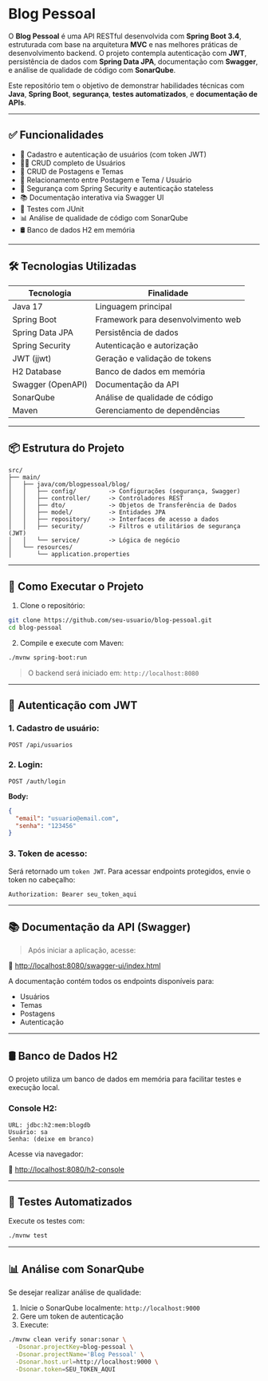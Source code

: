 # Blog Pessoal

O **Blog Pessoal** é uma API RESTful desenvolvida com **Spring Boot 3.4**, estruturada com base na arquitetura **MVC** e nas melhores práticas de desenvolvimento backend. O projeto contempla autenticação com **JWT**, persistência de dados com **Spring Data JPA**, documentação com **Swagger**, e análise de qualidade de código com **SonarQube**.

Este repositório tem o objetivo de demonstrar habilidades técnicas com **Java**, **Spring Boot**, **segurança**, **testes automatizados**, e **documentação de APIs**.

---

## ✅ Funcionalidades

- 🔐 Cadastro e autenticação de usuários (com token JWT)
- 🧑‍💻 CRUD completo de Usuários
- 📝 CRUD de Postagens e Temas
- 🔗 Relacionamento entre Postagem e Tema / Usuário
- 🔐 Segurança com Spring Security e autenticação stateless
- 📚 Documentação interativa via Swagger UI
- 🧪 Testes com JUnit
- 📊 Análise de qualidade de código com SonarQube
- 🛢️ Banco de dados H2 em memória

---

## 🛠️ Tecnologias Utilizadas

| Tecnologia       | Finalidade                          |
|------------------|--------------------------------------|
| Java 17          | Linguagem principal                  |
| Spring Boot      | Framework para desenvolvimento web   |
| Spring Data JPA  | Persistência de dados                |
| Spring Security  | Autenticação e autorização           |
| JWT (jjwt)       | Geração e validação de tokens        |
| H2 Database      | Banco de dados em memória            |
| Swagger (OpenAPI)| Documentação da API                  |
| SonarQube        | Análise de qualidade de código       |
| Maven            | Gerenciamento de dependências        |

---

## 📦 Estrutura do Projeto

```
src/
├── main/
│   ├── java/com/blogpessoal/blog/
│   │   ├── config/         -> Configurações (segurança, Swagger)
│   │   ├── controller/     -> Controladores REST
│   │   ├── dto/            -> Objetos de Transferência de Dados
│   │   ├── model/          -> Entidades JPA
│   │   ├── repository/     -> Interfaces de acesso a dados
│   │   ├── security/       -> Filtros e utilitários de segurança (JWT)
│   │   └── service/        -> Lógica de negócio
│   └── resources/
│       └── application.properties
```

---

## 🚀 Como Executar o Projeto

1. Clone o repositório:
```bash
git clone https://github.com/seu-usuario/blog-pessoal.git
cd blog-pessoal
```

2. Compile e execute com Maven:
```bash
./mvnw spring-boot:run
```

> O backend será iniciado em: `http://localhost:8080`

---

## 🔐 Autenticação com JWT

### 1. Cadastro de usuário:
```http
POST /api/usuarios
```

### 2. Login:
```http
POST /auth/login
```
**Body:**
```json
{
  "email": "usuario@email.com",
  "senha": "123456"
}
```

### 3. Token de acesso:

Será retornado um `token JWT`. Para acessar endpoints protegidos, envie o token no cabeçalho:

```
Authorization: Bearer seu_token_aqui
```

---

## 📚 Documentação da API (Swagger)

> Após iniciar a aplicação, acesse:

🔗 [http://localhost:8080/swagger-ui/index.html](http://localhost:8080/swagger-ui/index.html)

A documentação contém todos os endpoints disponíveis para:

- Usuários
- Temas
- Postagens
- Autenticação

---

## 🛢️ Banco de Dados H2

O projeto utiliza um banco de dados em memória para facilitar testes e execução local.

### Console H2:
```
URL: jdbc:h2:mem:blogdb
Usuário: sa
Senha: (deixe em branco)
```

Acesse via navegador:

🔗 [http://localhost:8080/h2-console](http://localhost:8080/h2-console)

---

## 🧪 Testes Automatizados

Execute os testes com:

```bash
./mvnw test
```

---

## 📊 Análise com SonarQube

Se desejar realizar análise de qualidade:

1. Inicie o SonarQube localmente: `http://localhost:9000`
2. Gere um token de autenticação
3. Execute:

```bash
./mvnw clean verify sonar:sonar \
  -Dsonar.projectKey=blog-pessoal \
  -Dsonar.projectName='Blog Pessoal' \
  -Dsonar.host.url=http://localhost:9000 \
  -Dsonar.token=SEU_TOKEN_AQUI
```
